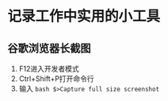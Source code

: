 # 记录工作中实用的小工具

## 谷歌浏览器长截图
1. F12进入开发者模式
2. Ctrl+Shift+P打开命令行
3. 输入 ``bash $>Capture full size screenshot``
